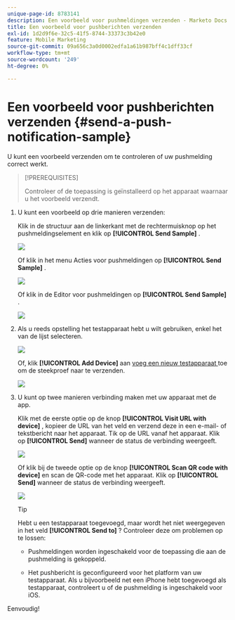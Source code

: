 ```yaml
---
unique-page-id: 8783141
description: Een voorbeeld voor pushmeldingen verzenden - Marketo Docs - Productdocumentatie
title: Een voorbeeld voor pushberichten verzenden
exl-id: 1d2d9f6e-32c5-41f5-8744-33373c3b42e0
feature: Mobile Marketing
source-git-commit: 09a656c3a0d0002edfa1a61b987bff4c1dff33cf
workflow-type: tm+mt
source-wordcount: '249'
ht-degree: 0%

---
```


# Een voorbeeld voor pushberichten verzenden {#send-a-push-notification-sample}

U kunt een voorbeeld verzenden om te controleren of uw pushmelding correct werkt.

>[!PREREQUISITES]
>
>Controleer of de toepassing is geïnstalleerd op het apparaat waarnaar u het voorbeeld verzendt.

1. U kunt een voorbeeld op drie manieren verzenden:

   Klik in de structuur aan de linkerkant met de rechtermuisknop op het pushmeldingselement en klik op **[!UICONTROL Send Sample]** .

   ![](assets/image2015-7-13-11-3a26-3a15.png)

   Of klik in het menu Acties voor pushmeldingen op **[!UICONTROL Send Sample]** .

   ![](assets/image2015-7-13-11-3a28-3a37.png)

   Of klik in de Editor voor pushmeldingen op **[!UICONTROL Send Sample]** .

   ![](assets/image2015-7-20-13-3a29-3a3.png)

1. Als u reeds opstelling het testapparaat hebt u wilt gebruiken, enkel het van de lijst selecteren.

   ![](assets/image2015-7-29-8-3a25-3a17.png)

   Of, klik **[!UICONTROL Add Device]** aan [ voeg een nieuw testapparaat ](/help/marketo/product-docs/mobile-marketing/push-notifications/adding-a-new-test-device.md) toe om de steekproef naar te verzenden.

   ![](assets/image2015-7-13-11-3a34-3a21.png)

1. U kunt op twee manieren verbinding maken met uw apparaat met de app.

   Klik met de eerste optie op de knop **[!UICONTROL Visit URL with device]** , kopieer de URL van het veld en verzend deze in een e-mail- of tekstbericht naar het apparaat. Tik op de URL vanaf het apparaat. Klik op **[!UICONTROL Send]** wanneer de status de verbinding weergeeft.

   ![](assets/image2015-7-29-8-3a29-3a18.png)

   Of klik bij de tweede optie op de knop **[!UICONTROL Scan QR code with device]** en scan de QR-code met het apparaat. Klik op **[!UICONTROL Send]** wanneer de status de verbinding weergeeft.

   ![](assets/image2015-7-29-8-3a31-3a20.png)

   >[!TIP]
   >
   >Hebt u een testapparaat toegevoegd, maar wordt het niet weergegeven in het veld **[!UICONTROL Send to]** ? Controleer deze om problemen op te lossen:
   >
   >* Pushmeldingen worden ingeschakeld voor de toepassing die aan de pushmelding is gekoppeld.
   >
   >* Het pushbericht is geconfigureerd voor het platform van uw testapparaat. Als u bijvoorbeeld net een iPhone hebt toegevoegd als testapparaat, controleert u of de pushmelding is ingeschakeld voor iOS.

Eenvoudig!
